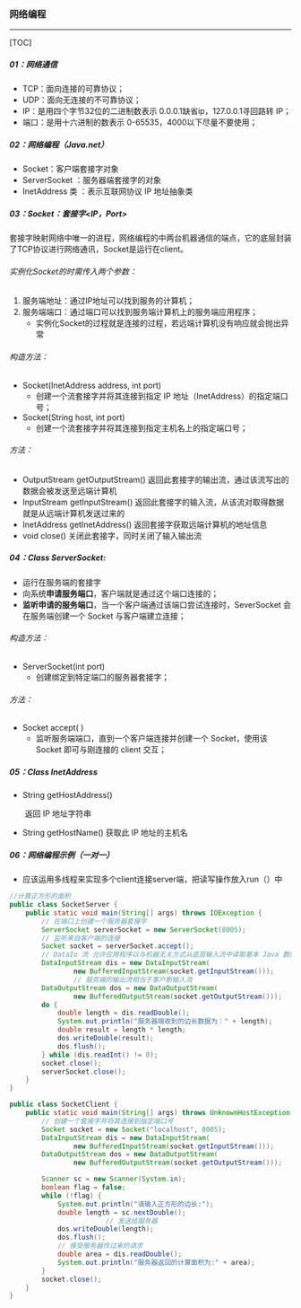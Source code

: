 ### 网络编程

------

[TOC]

##### 01：网络通信

- TCP：面向连接的可靠协议；
- UDP：面向无连接的不可靠协议；
- IP：是用四个字节32位的二进制数表示  0.0.0.1缺省ip，127.0.0.1寻回路转 IP；
- 端口：是用十六进制的数表示  0-65535，4000以下尽量不要使用；

##### 02：网络编程（Java.net）

- Socket：客户端套接字对象
- ServerSocket ：服务器端套接字的对象
- InetAddress 类 ：表示互联网协议 IP 地址抽象类

##### 03：Socket：套接字<IP，Port>

​		套接字映射网络中唯一的进程，网络编程的中两台机器通信的端点，它的底层封装了TCP协议进行网络通讯，Socket是运行在client。

###### 实例化Socket的时需传入两个参数：

1. 服务端地址：通过IP地址可以找到服务的计算机；
2. 服务端端口：通过端口可以找到服务端计算机上的服务端应用程序；
   - 实例化Socket的过程就是连接的过程，若远端计算机没有响应就会抛出异常

######  构造方法：

- Socket(InetAddress address, int port) 
  - 创建一个流套接字并将其连接到指定 IP 地址（InetAddress）的指定端口号；
- Socket(String host, int port)
  - 创建一个流套接字并将其连接到指定主机名上的指定端口号；

###### 方法：

- OutputStream getOutputStream()
      	  返回此套接字的输出流，通过该流写出的数据会被发送至远端计算机
- InputStream getInputStream() 
        	返回此套接字的输入流，从该流对取得数据就是从远端计算机发送过来的
- InetAddress getInetAddress() 
        	 返回套接字获取远端计算机的地址信息
- void close() 
        	 关闭此套接字，同时关闭了输入输出流

##### 04：Class ServerSocket:

- 运行在服务端的套接字
- 向系统**申请服务端口**，客户端就是通过这个端口连接的；
- **监听申请的服务端口**，当一个客户端通过该端口尝试连接时，SeverSocket 会在服务端创建一个 Socket 与客户端建立连接；

###### 构造方法：

- ServerSocket(int port) 
    - 创建绑定到特定端口的服务器套接字；

###### 方法：

- Socket accept( ) 
    - 监听服务端端口，直到一个客户端连接并创建一个 Socket，使用该 Socket 即可与刚连接的 client 交互；

##### 05：Class  InetAddress 


- String getHostAddress() 

  ​		返回 IP 地址字符串

- String getHostName() 
          获取此 IP 地址的主机名

##### 06：网络编程示例（一对一）

- 应该运用多线程来实现多个client连接server端，把读写操作放入run（）中

```java
//计算正方形的面积
public class SocketServer {
    public static void main(String[] args) throws IOException {
        // 在端口上创建一个服务器套接字
        ServerSocket serverSocket = new ServerSocket(8005);
        // 监听来自客户端的连接
        Socket socket = serverSocket.accept();
        // DataIo 流 允许应用程序以与机器无关方式从底层输入流中读取基本 Java 数据类型
        DataInputStream dis = new DataInputStream(
                new BufferedInputStream(socket.getInputStream()));
				// 服务端的输出流相当于客户断输入流
        DataOutputStream dos = new DataOutputStream(
                new BufferedOutputStream(socket.getOutputStream()));
        do {
            double length = dis.readDouble();
            System.out.println("服务器端收到的边长数据为：" + length);
            double result = length * length;
            dos.writeDouble(result);
            dos.flush();
        } while (dis.readInt() != 0);
        socket.close();
        serverSocket.close();
    }
}

public class SocketClient {
    public static void main(String[] args) throws UnknownHostException, IOException {
        // 创建一个套接字并将其连接到指定端口号
        Socket socket = new Socket("localhost", 8005);
        DataInputStream dis = new DataInputStream(
                new BufferedInputStream(socket.getInputStream()));
        DataOutputStream dos = new DataOutputStream(
                new BufferedOutputStream(socket.getOutputStream()));

        Scanner sc = new Scanner(System.in);
        boolean flag = false;
        while (!flag) {
            System.out.println("请输入正方形的边长:");
            double length = sc.nextDouble();
						// 发送给服务器
            dos.writeDouble(length);
            dos.flush();
          	// 接受服务器传过来的请求
            double area = dis.readDouble();
            System.out.println("服务器返回的计算面积为:" + area);
        }
        socket.close();
    }
}
```